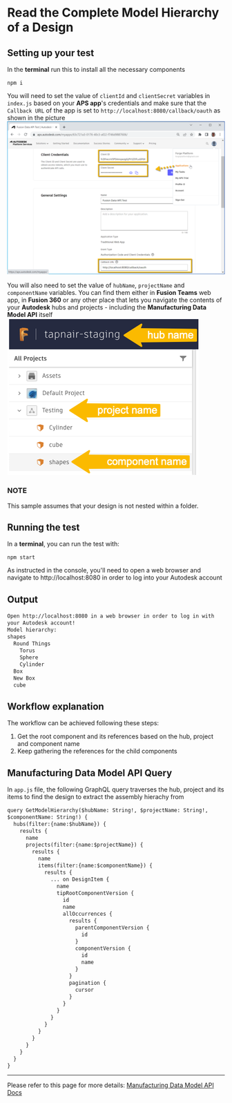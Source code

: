 # Read the Complete Model Hierarchy of a Design

## Setting up your test
In the **terminal** run this to install all the necessary components
```
npm i
``` 

You will need to set the value of `clientId` and `clientSecret` variables in `index.js` based on your **APS app**'s credentials and make sure that the `Callback URL` of the app is set to `http://localhost:8080/callback/oauth` as shown in the picture\
![Get 3-legged token](../readme/credentials.png)

You will also need to set the value of `hubName`, `projectName` and `componentName` variables. You can find them either in **Fusion Teams** web app, in **Fusion 360** or any other place that lets you navigate the contents of your **Autodesk** hubs and projects - including the **Manufacturing Data Model API** itself\
![Get version id](../readme/inputs.png)

### NOTE
This sample assumes that your design is not nested within a folder.

## Running the test
In a **terminal**, you can run the test with:
```
npm start
```
As instructed in the console, you'll need to open a web browser and navigate to http://localhost:8080 in order to log into your Autodesk account 

## Output
```
Open http://localhost:8080 in a web browser in order to log in with your Autodesk account!
Model hierarchy:
shapes
  Round Things
    Torus
    Sphere
    Cylinder
  Box
  New Box
  cube
```
## Workflow explanation

The workflow can be achieved following these steps:

1. Get the root component and its references based on the hub, project and component name
2. Keep gathering the references for the child components

## Manufacturing Data Model API Query

In `app.js` file, the following GraphQL query traverses the hub, project and its items to find the design to extract the assembly hierachy from

```
query GetModelHierarchy($hubName: String!, $projectName: String!, $componentName: String!) {
  hubs(filter:{name:$hubName}) {
    results {
      name
      projects(filter:{name:$projectName}) {
        results {
          name
          items(filter:{name:$componentName}) {
            results {
              ... on DesignItem {
                name
                tipRootComponentVersion {
                  id
                  name 
                  allOccurrences {
                    results {
                      parentComponentVersion {
                        id 
                      }
                      componentVersion {
                        id
                        name
                      }
                    }
                    pagination {
                      cursor
                    }
                  }
                }
              }
            }
          }
        }
      }
    }
  }
}
```


-----------

Please refer to this page for more details: [Manufacturing Data Model API Docs](https://aps.autodesk.com/en/docs/mfgdatamodel-publicbeta/v2/developers_guide/overview/)
